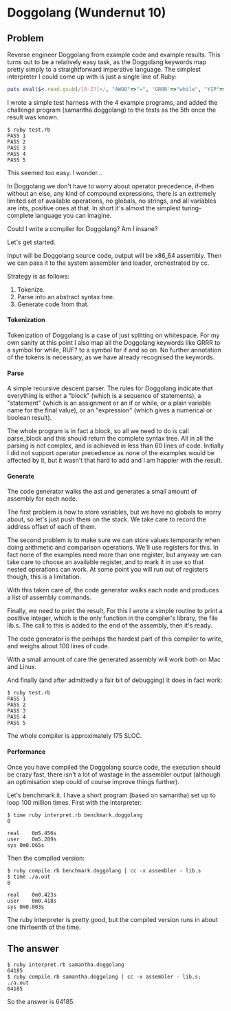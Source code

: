 # Doggolang (Wundernut 10)

## Problem

Reverse engineer Doggolang from example code and example results. This turns out to be a relatively easy task, as the Doggolang keywords map pretty simply to a straightforward imperative language. The simplest interpreter I could come up with is just a single line of Ruby:

```ruby
puts eval($<.read.gsub(/[A-Z?]+/, "AWOO"=>"=", 'GRRR'=>"while", "YIP"=>"<", "BOW"=>"do", "RUF?"=>"if", "YAP"=>">", "VUH"=>"then", "BARK"=>"-", "ROWH"=>"else", "WOOF"=>"+", "ARF"=>"*", "ARRUF"=>"end", "BORF"=>"end"))
```

I wrote a simple test harness with the 4 example programs, and added the challenge program (samantha.doggolang) to the tests as the 5th once the result was known.

```
$ ruby test.rb 
PASS 1
PASS 2
PASS 3
PASS 4
PASS 5
```

This seemed too easy. I wonder...

In Doggolang we don't have to worry about operator precedence, if-then without an else, any kind of compound expressions, there is an extremely limited set of available operations, no globals, no strings, and all variables are ints, positive ones at that. In short it's almost the simplest turing-complete language you can imagine.

Could I write a compiler for Doggolang? Am I insane?

Let's get started.

Input will be Doggolang source code, output will be x86_64 assembly. Then we can pass it to the system assembler and loader, orchestrated by cc.

Strategy is as follows:

1. Tokenize.
2. Parse into an abstract syntax tree.
3. Generate code from that.

#### Tokenization
Tokenization of Doggolang is a case of just splitting on whitespace. For my own sanity at this point I also map all the Doggolang keywords like GRRR to a symbol for while, RUF? to a symbol for if and so on. No further annotation of the tokens is necessary, as we have already recognised the keywords.

#### Parse
A simple recursive descent parser. The rules for Doggolang indicate that everything is either a "block" (which is a sequence of statements), a "statement" (which is an assignment or an if or while, or a plain variable name for the final value), or an "expression" (which gives a numerical or boolean result).

The whole program is in fact a block, so all we need to do is call parse_block and this should return the complete syntax tree. All in all the parsing is not complex, and is achieved in less than 60 lines of code. Initially I did not support operator precedence as none of the examples would be affected by it, but it wasn't that hard to add and I am happier with the result.

#### Generate
The code generator walks the ast and generates a small amount of assembly for each node.

The first problem is how to store variables, but we have no globals to worry about, so let's just push them on the stack. We take care to record the address offset of each of them.

The second problem is to make sure we can store values temporarily when doing arithmetic and comparison operations. We'll use registers for this. In fact none of the examples need more than one register, but anyway we can take care to choose an available register, and to mark it in use so that nested operations can work. At some point you will run out of registers though, this is a limitation.

With this taken care of, the code generator walks each node and produces a list of assembly commands.

Finally, we need to print the result, For this I wrote a simple routine to print a positive integer, which is the only function in the compiler's library, the file lib.s. The call to this is added to the end of the assembly, then it's ready.

The code generator is the perhaps the hardest part of this compiler to write, and weighs about 100 lines of code.

With a small amount of care the generated assembly will work both on Mac and Linux.

And finally (and after admittedly a fair bit of debugging) it does in fact work:

```
$ ruby test.rb 
PASS 1
PASS 2
PASS 3
PASS 4
PASS 5
```

The whole compiler is approximately 175 SLOC.

#### Performance

Once you have compiled the Doggolang source code, the execution should be crazy fast, there isn't a lot of wastage in the assembler output (although an optimisation step could of course improve things further).

Let's benchmark it. I have a short program (based on samantha) set up to loop 100 million times. First with the interpreter:

```
$ time ruby interpret.rb benchmark.doggolang 
8

real	0m5.456s
user	0m5.289s
sys	0m0.065s
```

Then the compiled version:

```
$ ruby compile.rb benchmark.doggolang | cc -x assembler - lib.s
$ time ./a.out
8

real	0m0.423s
user	0m0.418s
sys	0m0.003s
```

The ruby interpreter is pretty good, but the compiled version runs in about one thirteenth of the time.

## The answer

```
$ ruby interpret.rb samantha.doggolang 
64185
$ ruby compile.rb samantha.doggolang | cc -x assembler - lib.s; ./a.out
64185
```

So the answer is 64185.
